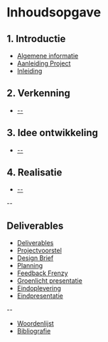 # Inhoudsopgave

## 1. Introductie
* [Algemene informatie](README.md)
* [Aanleiding Project](introduction/PROJECT.md)
* [Inleiding](introduction/INTRODUCTION.md)

## 2. Verkenning
* [--](verkening/)

## 3. Idee ontwikkeling
* [--](idee-ontwikkeling/)

## 4. Realisatie
* [--](realisatie/)

--

## Deliverables
* [Deliverables](/deliverables/README.md)
* [Projectvoorstel](/deliverables/PROJECTVOORSTEL.md) 
* [Design Brief](/deliverables/DESIGN-BRIEF.md)
* [Planning](/deliverables/PLANNING.md) 
* [Feedback Frenzy ](/deliverables/FEEDBACK-FRENZY.md)
* [Groenlicht presentatie](/deliverables/GROENLICHT-PRESENTATIE.md) 
* [Eindoplevering](/deliverables/EINDOPLEVERING.md) 
* [Eindpresentatie](/deliverables/EINDPRESENTATIE.md) 

--

* [Woordenlijst](GLOSSARY.md)
* [Bibliografie](misc/LITERATURE.md)
